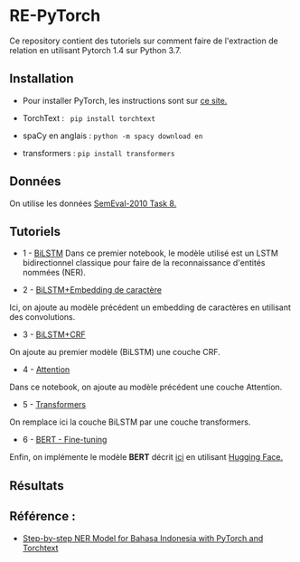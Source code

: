 # RE-PyTorch

Ce repository contient des tutoriels sur comment faire de l'extraction de relation en utilisant Pytorch 1.4 sur Python 3.7. 

## Installation 

 - Pour installer PyTorch, les instructions sont sur [ce site.](https://pytorch.org/get-started/locally/) 

 - TorchText : ` pip install torchtext`
 
 - spaCy en anglais : `python -m spacy download en`
 
 - transformers : `pip install transformers`
 
## Données

On utilise les données [SemEval-2010 Task 8.](https://www.aclweb.org/anthology/S10-1006.pdf)
## Tutoriels

 - 1 - [BiLSTM](https://github.com/aminaghoul/NER-PyTorch/blob/master/1-BiLSTM-NER.ipynb) 
 Dans ce premier notebook, le modèle utilisé est un LSTM bidirectionnel classique pour faire de la reconnaissance d'entités nommées (NER).

 - 2 - [BiLSTM+Embedding de caractère](https://github.com/aminaghoul/NER-PyTorch/blob/master/2-CharacterEmbedding-NER.ipynb)
 
Ici, on ajoute au modèle précédent un embedding de caractères en utilisant des convolutions.

 - 3 - [BiLSTM+CRF](https://github.com/aminaghoul/NER-PyTorch/blob/master/3-CRF-NER.ipynb)
 
 On ajoute au premier modèle (BiLSTM) une couche CRF.
 
 - 4 - [Attention](https://github.com/aminaghoul/NER-PyTorch/blob/master/4-Attention-NER-CONLL.ipynb) 
 
Dans ce notebook, on ajoute au modèle précédent une couche Attention. 

- 5 - [Transformers](https://github.com/aminaghoul/NER-PyTorch/blob/master/4-Attention-NER-CONLL.ipynb) 
 
On remplace ici la couche BiLSTM par une couche transformers.

 - 6 - [BERT - Fine-tuning](https://github.com/aminaghoul/NER-PyTorch/blob/master/6-Bert-fine-tuning-NER-CONLL.ipynb)
 
 Enfin, on implémente le modèle **BERT** décrit [ici](https://arxiv.org/abs/1810.04805) en utilisant [Hugging Face.](https://github.com/huggingface/transformers) 
 
 ## Résultats
 
 ## Référence : 
 
 - [Step-by-step NER Model for Bahasa Indonesia with PyTorch and Torchtext](https://yoseflaw.medium.com/step-by-step-ner-model-for-bahasa-indonesia-with-pytorch-and-torchtext-6f94fca08406) 
 
